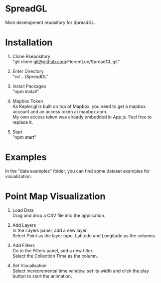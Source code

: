 # SpreadGL
Main development repository for SpreadGL.

# Installation
1. Clone Rsepository\
"git clone git@github.com:FlorentLee/SpreadGL.git"

2. Enter Directory\
"cd ...\SpreadGL"

3. Install Packages\
"npm install"

4. Mapbox Token\
As Kepler.gl is built on top of Mapbox, you need to get a mapbox account and an access token at mapbox.com.\
My own access token was already embedded in App.js. Feel free to replace it.

5. Start\
"npm start"

# Examples
In the "data examples" folder, you can find some dataset examples for visualization.

# Point Map Visualization
1. Load Data\
Drag and drop a CSV file into the application.

2. Add Layers\
In the Layers panel, add a new layer.\
Select Point as the layer type, Latitude and Longitude as the columns.

3. Add Filters\
Go to the Filters panel, add a new filter.\
Select the Collection Time as the column.

4. Set Visualisation\
Select increcremental time window, set its width and click the play button to start the animation.
